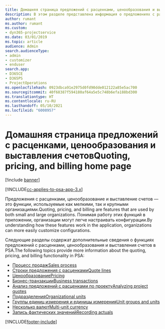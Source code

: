 ```yaml
---
title: Домашняя страница предложений с расценками, ценообразования и выставления счетов
description: В этом разделе представлена информация о предложениях с расценками, ценообразовании и выставлении счетов.
author: rumant
ms.author: rumant
ms.custom:
- dyn365-projectservice
ms.date: 03/01/2019
ms.topic: article
audience: Admin
search.audienceType:
- admin
- customizer
- enduser
search.app:
- D365CE
- D365PS
- ProjectOperations
ms.openlocfilehash: 0923dbca91e2975d0fd90dde012122a85e5ac700
ms.sourcegitcommit: 40f68387f594180af64a5e5c748b6efa188bd300
ms.translationtype: HT
ms.contentlocale: ru-RU
ms.lasthandoff: 05/10/2021
ms.locfileid: "6008957"
---
```

# <a name="quoting-pricing-and-billing-home-page"></a><span data-ttu-id="8533b-103">Домашняя страница предложений с расценками, ценообразования и выставления счетов</span><span class="sxs-lookup"><span data-stu-id="8533b-103">Quoting, pricing, and billing home page</span></span>

[!include [banner](../includes/psa-now-project-operations.md)]

[!INCLUDE[cc-applies-to-psa-app-3.x](../includes/cc-applies-to-psa-app-3x.md)]

<span data-ttu-id="8533b-104">Предложения с расценками, ценообразование и выставление счетов — это функции, используемые как мелкими, так и крупными организациями.</span><span class="sxs-lookup"><span data-stu-id="8533b-104">Quoting, pricing, and billing are features that are used by both small and large organizations.</span></span> <span data-ttu-id="8533b-105">Понимая работу этих функций в приложении, организации могут легче настраивать конфигурации.</span><span class="sxs-lookup"><span data-stu-id="8533b-105">By understanding how these features work in the application, organizations can more easily customize configurations.</span></span>

<span data-ttu-id="8533b-106">Следующие разделы содержат дополнительные сведения о функциях предложений с расценками, ценообразования и выставления счетов в PSA.</span><span class="sxs-lookup"><span data-stu-id="8533b-106">The following topics provide more information about the quoting, pricing, and billing functionality in PSA:</span></span>

- [<span data-ttu-id="8533b-107">Процесс продаж</span><span class="sxs-lookup"><span data-stu-id="8533b-107">Sales process</span></span>](basic-sales-process.md)
- [<span data-ttu-id="8533b-108">Строки предложения с расценками</span><span class="sxs-lookup"><span data-stu-id="8533b-108">Quote lines</span></span>](basic-quote-lines.md)
- [<span data-ttu-id="8533b-109">Ценообразование</span><span class="sxs-lookup"><span data-stu-id="8533b-109">Pricing</span></span>](basic-pricing.md)
- [<span data-ttu-id="8533b-110">Бизнес-транзакции</span><span class="sxs-lookup"><span data-stu-id="8533b-110">Business transactions</span></span>](basic-business-transactions.md)
- [<span data-ttu-id="8533b-111">Анализ предложений с расценками по проекту</span><span class="sxs-lookup"><span data-stu-id="8533b-111">Analyzing project quotes</span></span>](basic-analyzing-quotes.md)
- [<span data-ttu-id="8533b-112">Подразделения</span><span class="sxs-lookup"><span data-stu-id="8533b-112">Organizational units</span></span>](advanced-organizational.md)
- [<span data-ttu-id="8533b-113">Группы единиц измерения и единицы измерения</span><span class="sxs-lookup"><span data-stu-id="8533b-113">Unit groups and units</span></span>](advanced-units.md)
- [<span data-ttu-id="8533b-114">Несколько валют</span><span class="sxs-lookup"><span data-stu-id="8533b-114">Multi-unit currency</span></span>](advanced-currency.md)
- [<span data-ttu-id="8533b-115">Запись фактических значений</span><span class="sxs-lookup"><span data-stu-id="8533b-115">Recording actuals</span></span>](advanced-actuals.md)


[!INCLUDE[footer-include](../includes/footer-banner.md)]